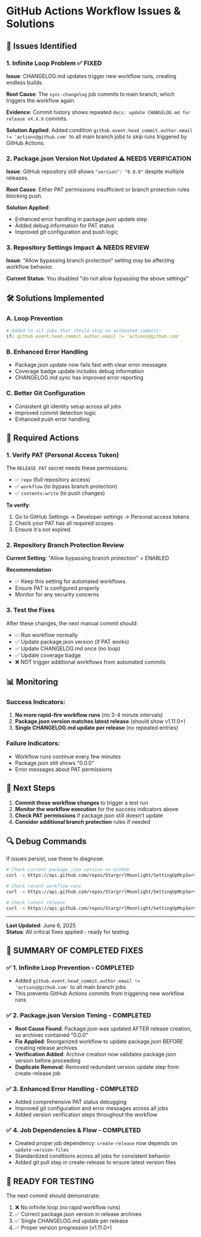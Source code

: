 # GitHub Actions Workflow Issues & Solutions

## 🚨 Issues Identified

### 1. **Infinite Loop Problem** ✅ FIXED
**Issue**: CHANGELOG.md updates trigger new workflow runs, creating endless builds.

**Root Cause**: The `sync-changelog` job commits to main branch, which triggers the workflow again.

**Evidence**: Commit history shows repeated `docs: update CHANGELOG.md for release vX.X.X` commits.

**Solution Applied**: Added condition `github.event.head_commit.author.email != 'actions@github.com'` to all main branch jobs to skip runs triggered by GitHub Actions.

### 2. **Package.json Version Not Updated** ⚠️ NEEDS VERIFICATION  
**Issue**: GitHub repository still shows `"version": "0.0.0"` despite multiple releases.

**Root Cause**: Either PAT permissions insufficient or branch protection rules blocking push.

**Solution Applied**: 
- Enhanced error handling in package.json update step
- Added debug information for PAT status
- Improved git configuration and push logic

### 3. **Repository Settings Impact** ⚠️ NEEDS REVIEW
**Issue**: "Allow bypassing branch protection" setting may be affecting workflow behavior.

**Current Status**: You disabled "do not allow bypassing the above settings"

## 🛠️ Solutions Implemented

### A. Loop Prevention
```yaml
# Added to all jobs that should skip on automated commits:
if: github.event.head_commit.author.email != 'actions@github.com'
```

### B. Enhanced Error Handling
- Package.json update now fails fast with clear error messages
- Coverage badge update includes debug information
- CHANGELOG.md sync has improved error reporting

### C. Better Git Configuration
- Consistent git identity setup across all jobs
- Improved commit detection logic
- Enhanced push error handling

## 🔧 Required Actions

### 1. **Verify PAT (Personal Access Token)**
The `RELEASE_PAT` secret needs these permissions:
- ✅ `repo` (full repository access)
- ✅ `workflow` (to bypass branch protection)
- ✅ `contents:write` (to push changes)

**To verify**:
1. Go to GitHub Settings → Developer settings → Personal access tokens
2. Check your PAT has all required scopes
3. Ensure it's not expired

### 2. **Repository Branch Protection Review**
**Current Setting**: "Allow bypassing branch protection" = ENABLED

**Recommendation**: 
- ✅ Keep this setting for automated workflows
- Ensure PAT is configured properly
- Monitor for any security concerns

### 3. **Test the Fixes**
After these changes, the next manual commit should:
- ✅ Run workflow normally
- ✅ Update package.json version (if PAT works)
- ✅ Update CHANGELOG.md once (no loop)
- ✅ Update coverage badge
- ❌ NOT trigger additional workflows from automated commits

## 📊 Monitoring

### Success Indicators:
1. **No more rapid-fire workflow runs** (no 3-4 minute intervals)
2. **Package.json version matches latest release** (should show v1.11.0+)
3. **Single CHANGELOG.md update per release** (no repeated entries)

### Failure Indicators:
- Workflow runs continue every few minutes
- Package.json still shows "0.0.0"
- Error messages about PAT permissions

## 🎯 Next Steps

1. **Commit these workflow changes** to trigger a test run
2. **Monitor the workflow execution** for the success indicators above
3. **Check PAT permissions** if package.json still doesn't update
4. **Consider additional branch protection** rules if needed

## 🔍 Debug Commands

If issues persist, use these to diagnose:

```bash
# Check current package.json version on GitHub
curl -s https://api.github.com/repos/StargrrlMoonlight/SettingUpMcpServers/contents/package.json | jq -r '.content' | base64 -d | jq '.version'

# Check recent workflow runs
curl -s https://api.github.com/repos/StargrrlMoonlight/SettingUpMcpServers/actions/runs?per_page=5 | jq '.workflow_runs[].head_commit.message'

# Check latest release
curl -s https://api.github.com/repos/StargrrlMoonlight/SettingUpMcpServers/releases/latest | jq '.tag_name'
```

---

**Last Updated**: June 6, 2025  
**Status**: All critical fixes applied - ready for testing

## 🎯 SUMMARY OF COMPLETED FIXES

### ✅ 1. Infinite Loop Prevention - COMPLETED
- Added `github.event.head_commit.author.email != 'actions@github.com'` to all main branch jobs
- This prevents GitHub Actions commits from triggering new workflow runs

### ✅ 2. Package.json Version Timing - COMPLETED
- **Root Cause Found**: Package.json was updated AFTER release creation, so archives contained "0.0.0"  
- **Fix Applied**: Reorganized workflow to update package.json BEFORE creating release archives
- **Verification Added**: Archive creation now validates package.json version before proceeding
- **Duplicate Removal**: Removed redundant version update step from create-release job

### ✅ 3. Enhanced Error Handling - COMPLETED
- Added comprehensive PAT status debugging
- Improved git configuration and error messages across all jobs
- Added version verification steps throughout the workflow

### ✅ 4. Job Dependencies & Flow - COMPLETED
- Created proper job dependency: `create-release` now depends on `update-version-files`
- Standardized conditions across all jobs for consistent behavior
- Added git pull step in create-release to ensure latest version files

## 🚀 READY FOR TESTING
The next commit should demonstrate:
1. ❌ No infinite loop (no rapid workflow runs)
2. ✅ Correct package.json version in release archives
3. ✅ Single CHANGELOG.md update per release
4. ✅ Proper version progression (v1.11.0+)
